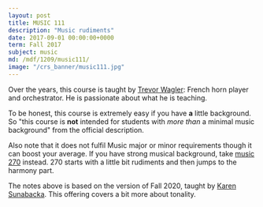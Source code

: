 ```yaml
---
layout: post
title: MUSIC 111
description: "Music rudiments"
date: 2017-09-01 00:00:00+0000
term: Fall 2017
subject: music
md: /mdf/1209/music111/
image: "/crs_banner/music111.jpg"
---
```


Over the years, this course is taught by [Trevor Wagler](https://www.trevorwagler.com/): French horn player and orchestrator. He is passionate about what he is teaching.

To be honest, this course is extremely easy if you have **a** little background. So "this course is **not** intended for students with *more than* a minimal music background" from the official description.

Also note that it does not fulfil Music major or minor requirements though it can boost your average. If you have strong musical background, take [music 270](/music270) instead. 270 starts with a little bit rudiments and then jumps to the harmony part.

The notes above is based on the version of Fall 2020, taught by [Karen Sunabacka](https://uwaterloo.ca/grebel/people-profiles/karen-sunabacka). This offering covers a bit more about tonality.

